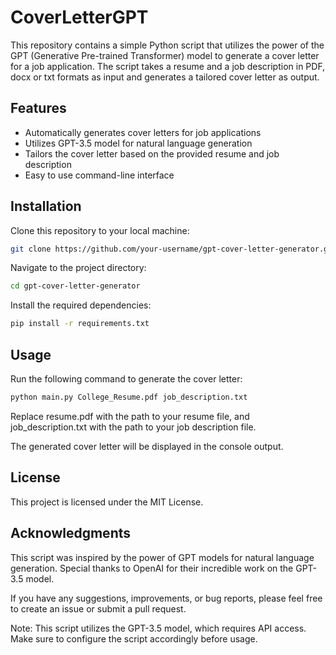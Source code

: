 # CoverLetterGPT

This repository contains a simple Python script that utilizes the power of the GPT (Generative Pre-trained Transformer) model to generate a cover letter for a job application. The script takes a resume and a job description in PDF, docx or txt formats as input and generates a tailored cover letter as output.

## Features

- Automatically generates cover letters for job applications
- Utilizes GPT-3.5 model for natural language generation
- Tailors the cover letter based on the provided resume and job description
- Easy to use command-line interface


## Installation

Clone this repository to your local machine:

```bash
git clone https://github.com/your-username/gpt-cover-letter-generator.git
```
Navigate to the project directory:

```bash
cd gpt-cover-letter-generator
```
Install the required dependencies:

```bash
pip install -r requirements.txt
```

## Usage


Run the following command to generate the cover letter:

```bash
python main.py College_Resume.pdf job_description.txt
```

Replace resume.pdf with the path to your resume file, and job_description.txt with the path to your job description file.

The generated cover letter will be displayed in the console output.

## License
This project is licensed under the MIT License.

## Acknowledgments

This script was inspired by the power of GPT models for natural language generation. Special thanks to OpenAI for their incredible work on the GPT-3.5 model.

If you have any suggestions, improvements, or bug reports, please feel free to create an issue or submit a pull request.

Note: This script utilizes the GPT-3.5 model, which requires API access. Make sure to configure the script accordingly before usage.